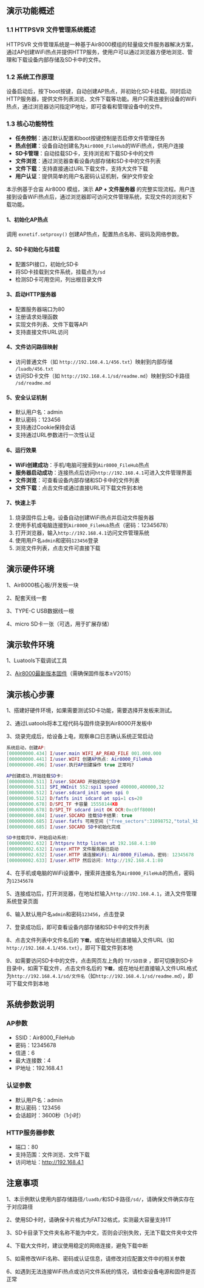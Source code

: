 ## 演示功能概述

### 1.1 HTTPSVR 文件管理系统概述

HTTPSVR 文件管理系统是一种基于Air8000模组的轻量级文件服务器解决方案，通过AP创建WiFi热点并提供HTTP服务，使用户可以通过浏览器方便地浏览、管理和下载设备内部存储及SD卡中的文件。

### 1.2 系统工作原理

设备启动后，按下boot按键，自动创建AP热点，并初始化SD卡挂载。同时启动HTTP服务器，提供文件列表浏览、文件下载等功能。用户只需连接到设备的WiFi热点，通过浏览器访问指定IP地址，即可查看和管理设备中的文件。

### 1.3 核心功能特性

- **任务控制**：通过默认配置和boot按键控制是否启停文件管理任务
- **热点创建**：设备自动创建名为`Air8000_FileHub`的WiFi热点，供用户连接
- **SD卡管理**：自动挂载SD卡，支持浏览和下载SD卡中的文件
- **文件浏览**：通过浏览器查看设备内部存储和SD卡中的文件列表
- **文件下载**：支持直接通过URL下载文件，支持大文件下载
- **用户认证**：提供简单的用户名密码认证机制，保护文件安全

本示例基于合宙 Air8000 模组，演示 **AP + 文件服务器** 的完整实现流程。用户连接到设备WiFi热点后，通过浏览器即可访问文件管理系统，实现文件的浏览和下载功能。

#### 1、初始化AP热点

调用 `exnetif.setproxy()` 创建AP热点，配置热点名称、密码及网络参数。

#### 2、SD卡初始化与挂载

- 配置SPI接口，初始化SD卡
- 将SD卡挂载到文件系统，挂载点为`/sd`
- 检测SD卡可用空间，列出根目录文件

#### 3、启动HTTP服务器

- 配置服务器端口为80
- 注册请求处理函数
- 实现文件列表、文件下载等API
- 支持直接文件URL访问

#### 4、文件访问路径映射

- 访问普通文件（如 `http://192.168.4.1/456.txt`）映射到内部存储 `/luadb/456.txt`
- 访问SD卡文件（如 `http://192.168.4.1/sd/readme.md`）映射到SD卡路径 `/sd/readme.md`

#### 5、安全认证机制

- 默认用户名：admin
- 默认密码：123456
- 支持通过Cookie保持会话
- 支持通过URL参数进行一次性认证

#### 6、运行效果

- **WiFi创建成功**：手机/电脑可搜索到`Air8000_FileHub`热点
- **服务器启动成功**：连接热点后访问`http://192.168.4.1`可进入文件管理界面
- **文件浏览**：可查看设备内部存储和SD卡中的文件列表
- **文件下载**：点击文件或通过直接URL可下载文件到本地

#### 7、快速上手

1. 烧录固件后上电，设备自动创建WiFi热点并启动文件服务器
2. 使用手机或电脑连接到`Air8000_FileHub`热点（密码：12345678）
3. 打开浏览器，输入`http://192.168.4.1`访问文件管理系统
4. 使用用户名`admin`和密码`123456`登录
5. 浏览文件列表，点击文件可直接下载

## 演示硬件环境

1、Air8000核心板/开发板一块

2、配套天线一套

3、TYPE-C USB数据线一根

4、micro SD卡一张（可选，用于扩展存储）

## 演示软件环境

1、Luatools下载调试工具

2、[Air8000最新版本固件](https://docs.openluat.com/air8000/luatos/firmware/)（需确保固件版本≥V2015）

## 演示核心步骤

1、搭建好硬件环境，如果需要测试SD卡功能，需要选择开发板来测试。

2、通过Luatools将本工程代码与固件烧录到Air8000开发板中

3、烧录完成后，给设备上电，观察串口日志确认系统正常启动

```lua
系统启动，创建AP:
[000000000.434] I/user.main WIFI_AP_READ_FILE 001.000.000
[000000000.441] I/user.WIFI 创建AP热点: Air8000_FileHub
[000000000.496] I/user.执行AP创建操作 true 正常吗?

AP创建成功,开始挂载SD卡:
[000000000.511] I/user.SDCARD 开始初始化SD卡
[000000000.511] SPI_HWInit 552:spi1 speed 400000,400000,32
[000000000.512] I/user.sdcard_init open spi 0
[000000000.512] D/fatfs init sdcard at spi=1 cs=20
[000000000.678] D/SPI_TF 卡容量 15558144KB
[000000000.678] D/SPI_TF sdcard init OK OCR:0xc0ff8000!
[000000000.684] I/user.SDCARD 挂载SD卡结果: true
[000000000.685] I/user.fatfs 可用空间 {"free_sectors":31098752,"total_kb":15549952,"free_kb":15549376,"total_sectors":31099904}
[000000000.685] I/user.SDCARD SD卡初始化完成

SD卡挂载完毕，开始启动系统:
[000000002.632] I/httpsrv http listen at 192.168.4.1:80
[000000002.632] I/user.HTTP 文件服务器已启动
[000000002.632] I/user.HTTP 请连接WiFi: Air8000_FileHub，密码: 12345678
[000000002.633] I/user.HTTP 然后访问: http://192.168.4.1:80

```

4、在手机或电脑的WiFi设置中，搜索并连接名为`Air8000_FileHub`的热点，密码为`12345678`

5、连接成功后，打开浏览器，在地址栏输入`http://192.168.4.1`，进入文件管理系统登录页面

6、输入默认用户名`admin`和密码`123456`，点击登录

7、登录成功后，即可查看设备内部存储和SD卡中的文件列表

8、点击文件列表中文件名后的 **`下载`**，或在地址栏直接输入文件URL（如`http://192.168.4.1/456.txt`），即可下载文件到本地

9、如需要访问SD卡中的文件，点击网页左上角的 `TF/SD目录` ，即可切换到SD卡目录中，如需下载文件，点击文件名后的 **`下载`**，或在地址栏直接输入文件URL格式为`http://192.168.4.1/sd/文件名`（如`http://192.168.4.1/sd/readme.md`），即可下载文件到本地

## 系统参数说明

### AP参数

- SSID：Air8000_FileHub
- 密码：12345678
- 信道：6
- 最大连接数：4
- IP地址：192.168.4.1

### 认证参数

- 默认用户名：admin
- 默认密码：123456
- 会话超时：3600秒（1小时）

### HTTP服务器参数

- 端口：80
- 支持范围：文件浏览、文件下载
- 访问地址：http://192.168.4.1

## 注意事项

1、本示例默认使用内部存储路径`/luadb/`和SD卡路径`/sd/`，请确保文件确实存在于对应路径

2、使用SD卡时，请确保卡片格式为FAT32格式，实测最大容量支持1T

3、SD卡目录下文件夹名称不能为中文，否则会识别失败，无法下载文件夹中文件

4、下载大文件时，建议使用稳定的网络连接，避免下载中断

5、如需修改WiFi名称、密码或认证信息，请修改对应配置文件中的相关参数

6、如遇到无法连接WiFi热点或访问文件系统的情况，请检查设备电源和固件是否正常

